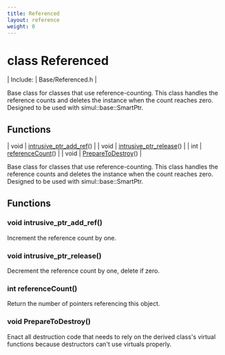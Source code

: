 ```yaml
---
title: Referenced
layout: reference
weight: 0
---
```

class Referenced
===

| Include: | Base/Referenced.h |

Base class for classes that use reference-counting. This class handles the reference counts
and deletes the instance when the count reaches zero. Designed to be used with
simul::base::SmartPtr.
  


Functions
---

| void | [intrusive_ptr_add_ref](#intrusive_ptr_add_ref)() |
| void | [intrusive_ptr_release](#intrusive_ptr_release)() |
| int | [referenceCount](#referenceCount)() |
| void | [PrepareToDestroy](#PrepareToDestroy)() |

Base class for classes that use reference-counting. This class handles the reference counts
and deletes the instance when the count reaches zero. Designed to be used with
simul::base::SmartPtr.
  


Functions
---

### <a name="intrusive_ptr_add_ref"/>void intrusive_ptr_add_ref()
Increment the reference count by one.

### <a name="intrusive_ptr_release"/>void intrusive_ptr_release()
Decrement the reference count by one, delete if zero.

### <a name="referenceCount"/>int referenceCount()
Return the number of pointers referencing this object.

### <a name="PrepareToDestroy"/>void PrepareToDestroy()
Enact all destruction code that needs to rely on the derived class's virtual functions
because destructors can't use virtuals properly.
